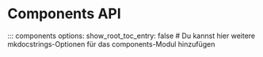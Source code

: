 # Components API

::: components
    options:
      show_root_toc_entry: false
      # Du kannst hier weitere mkdocstrings-Optionen für das components-Modul hinzufügen 